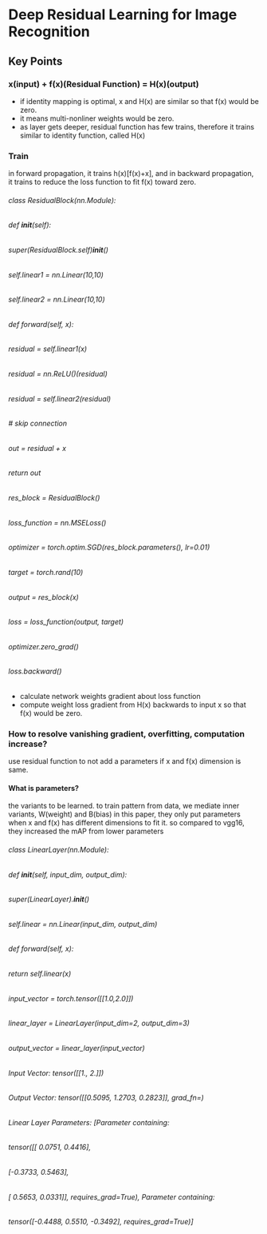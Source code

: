# Deep Residual Learning for Image Recognition
## Key Points
### x(input) + f(x)(Residual Function) = H(x)(output)
* if identity mapping is optimal, x and H(x) are similar so that f(x) would be zero.
* it means multi-nonliner weights would be zero.
* as layer gets deeper, residual function has few trains, therefore it trains similar to identity function, called H(x)

### Train
in forward propagation, it trains h(x)[f(x)+x], and in backward propagation, it trains to reduce the loss function to fit f(x) toward zero.

###### class ResidualBlock(nn.Module):
######    def __init__(self):
######        super(ResidualBlock.self)__init__()
######        self.linear1 = nn.Linear(10,10)
######        self.linear2 = nn.Linear(10,10)
######    def forward(self, x): 
######        residual = self.linear1(x)
######        residual = nn.ReLU()(residual)
######        residual = self.linear2(residual)
######        # skip connection
######        out = residual + x
######        return out
######
###### res_block = ResidualBlock()   
###### loss_function = nn.MSELoss()
###### optimizer = torch.optim.SGD(res_block.parameters(), lr=0.01)
###### target = torch.rand(10)
###### output = res_block(x)
###### loss = loss_function(output, target)
###### optimizer.zero_grad()
###### loss.backward() 
* calculate network weights gradient about loss function
* compute weight loss gradient from H(x) backwards to input x so that f(x) would be zero.
  

### How to resolve vanishing gradient, overfitting, computation increase?
use residual function to not add a parameters if x and f(x) dimension is same.
#### What is parameters?
the variants to be learned. 
to train pattern from data, we mediate inner variants, W(weight) and B(bias)
in this paper, they only put parameters when x and f(x) has different dimensions to fit it.
so compared to vgg16, they increased the mAP from lower parameters

###### class LinearLayer(nn.Module):
######    def __init__(self, input_dim, output_dim):
######        super(LinearLayer).__init__()
######        self.linear = nn.Linear(input_dim, output_dim)
######    def forward(self, x):
######        return self.linear(x)
######        
###### input_vector = torch.tensor([[1.0,2.0]])        
###### linear_layer = LinearLayer(input_dim=2, output_dim=3)
###### output_vector = linear_layer(input_vector)

###### Input Vector: tensor([[1., 2.]])
###### Output Vector: tensor([[0.5095, 1.2703, 0.2823]], grad_fn=<AddmmBackward0>)
###### Linear Layer Parameters: [Parameter containing:
###### tensor([[ 0.0751,  0.4416],
######         [-0.3733,  0.5463],
######         [ 0.5653,  0.0331]], requires_grad=True), Parameter containing:
###### tensor([-0.4488,  0.5510, -0.3492], requires_grad=True)]
